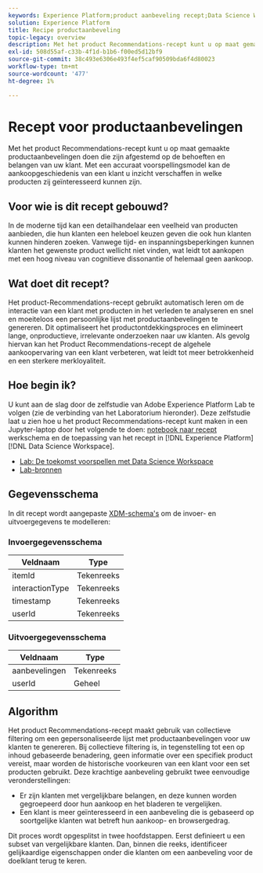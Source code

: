 ```yaml
---
keywords: Experience Platform;product aanbeveling recept;Data Science Workspace;populaire onderwerpen;recepten;pre-build recept
solution: Experience Platform
title: Recipe productaanbeveling
topic-legacy: overview
description: Met het product Recommendations-recept kunt u op maat gemaakte productaanbevelingen doen die zijn afgestemd op de behoeften en belangen van uw klant. Met een accuraat voorspellingsmodel kan de aankoopgeschiedenis van een klant u inzicht verschaffen in welke producten zij geïnteresseerd kunnen zijn.
exl-id: 508d55af-c33b-4f1d-b1b6-f00ed5d12bf9
source-git-commit: 38c493e6306e493f4ef5caf90509bda6f4d80023
workflow-type: tm+mt
source-wordcount: '477'
ht-degree: 1%

---
```


# Recept voor productaanbevelingen

Met het product Recommendations-recept kunt u op maat gemaakte productaanbevelingen doen die zijn afgestemd op de behoeften en belangen van uw klant. Met een accuraat voorspellingsmodel kan de aankoopgeschiedenis van een klant u inzicht verschaffen in welke producten zij geïnteresseerd kunnen zijn.

## Voor wie is dit recept gebouwd?

In de moderne tijd kan een detailhandelaar een veelheid van producten aanbieden, die hun klanten een heleboel keuzen geven die ook hun klanten kunnen hinderen zoeken. Vanwege tijd- en inspanningsbeperkingen kunnen klanten het gewenste product wellicht niet vinden, wat leidt tot aankopen met een hoog niveau van cognitieve dissonantie of helemaal geen aankoop.

## Wat doet dit recept?

Het product-Recommendations-recept gebruikt automatisch leren om de interactie van een klant met producten in het verleden te analyseren en snel en moeiteloos een persoonlijke lijst met productaanbevelingen te genereren. Dit optimaliseert het productontdekkingsproces en elimineert lange, onproductieve, irrelevante onderzoeken naar uw klanten. Als gevolg hiervan kan het Product Recommendations-recept de algehele aankoopervaring van een klant verbeteren, wat leidt tot meer betrokkenheid en een sterkere merkloyaliteit.

## Hoe begin ik?

U kunt aan de slag door de zelfstudie van Adobe Experience Platform Lab te volgen (zie de verbinding van het Laboratorium hieronder). Deze zelfstudie laat u zien hoe u het product Recommendations-recept kunt maken in een Jupyter-laptop door het volgende te doen: [notebook naar recept](../jupyterlab/create-a-model.md) werkschema en de toepassing van het recept in [!DNL Experience Platform] [!DNL Data Science Workspace].

* [Lab: De toekomst voorspellen met Data Science Workspace](https://expleague.azureedge.net/labs/L777/index.html)
* [Lab-bronnen](https://github.com/adobe/experience-platform-dsw-reference/tree/master/Summit/2019/resources)

## Gegevensschema

In dit recept wordt aangepaste [XDM-schema&#39;s](../../xdm/schema/field-dictionary.md) om de invoer- en uitvoergegevens te modelleren:

### Invoergegevensschema

| Veldnaam | Type |
| --- | --- |
| itemId | Tekenreeks |
| interactionType | Tekenreeks |
| timestamp | Tekenreeks |
| userId | Tekenreeks |

### Uitvoergegevensschema

| Veldnaam | Type |
| --- | --- |
| aanbevelingen | Tekenreeks |
| userId | Geheel |

## Algorithm

Het product Recommendations-recept maakt gebruik van collectieve filtering om een gepersonaliseerde lijst met productaanbevelingen voor uw klanten te genereren. Bij collectieve filtering is, in tegenstelling tot een op inhoud gebaseerde benadering, geen informatie over een specifiek product vereist, maar worden de historische voorkeuren van een klant voor een set producten gebruikt. Deze krachtige aanbeveling gebruikt twee eenvoudige veronderstellingen:
* Er zijn klanten met vergelijkbare belangen, en deze kunnen worden gegroepeerd door hun aankoop en het bladeren te vergelijken.
* Een klant is meer geïnteresseerd in een aanbeveling die is gebaseerd op soortgelijke klanten wat betreft hun aankoop- en browsergedrag.

Dit proces wordt opgesplitst in twee hoofdstappen. Eerst definieert u een subset van vergelijkbare klanten. Dan, binnen die reeks, identificeer gelijkaardige eigenschappen onder die klanten om een aanbeveling voor de doelklant terug te keren.
